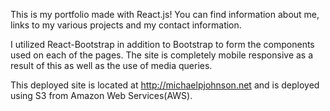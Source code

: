 This is my portfolio made with React.js! You can find information about me, links to my various projects and my contact information. 

I utilized React-Bootstrap in addition to Bootstrap to form the components used on each of the pages. The site is completely mobile responsive as a result of this as well as the use of media queries. 

This deployed site is located at http://michaelpjohnson.net and is deployed using S3 from Amazon Web Services(AWS). 

